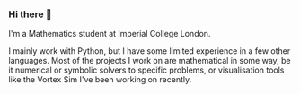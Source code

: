### Hi there 👋

I'm a Mathematics student at Imperial College London.

I mainly work with Python, but I have some limited experience in a few other languages.
Most of the projects I work on are mathematical in some way, be it numerical or symbolic solvers to specific problems, or visualisation tools like the Vortex Sim I've been working on recently.
